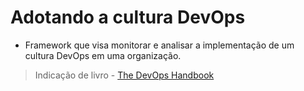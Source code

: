 # Adotando a cultura DevOps

- Framework que visa monitorar e analisar a implementação de um cultura DevOps em uma organização.

> Indicação de livro - [The DevOps Handbook](https://www.amazon.com.br/Manual-DevOps-confiabilidade-organiza%C3%A7%C3%B5es-tecnol%C3%B3gicas/dp/8550802697)
